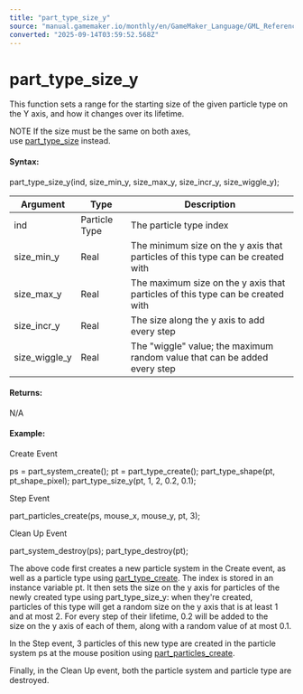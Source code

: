 ```yaml
---
title: "part_type_size_y"
source: "manual.gamemaker.io/monthly/en/GameMaker_Language/GML_Reference/Drawing/Particles/Particle_Types/part_type_size_y.htm"
converted: "2025-09-14T03:59:52.568Z"
---
```


# part\_type\_size\_y

This function sets a range for the starting size of the given particle type on the Y axis, and how it changes over its lifetime.

NOTE If the size must be the same on both axes, use [part\_type\_size](part_type_size.md) instead.

#### Syntax:

part\_type\_size\_y(ind, size\_min\_y, size\_max\_y, size\_incr\_y, size\_wiggle\_y);

| Argument | Type | Description |
| --- | --- | --- |
| ind | Particle Type | The particle type index |
| size_min_y | Real | The minimum size on the y axis that particles of this type can be created with |
| size_max_y | Real | The maximum size on the y axis that particles of this type can be created with |
| size_incr_y | Real | The size along the y axis to add every step |
| size_wiggle_y | Real | The "wiggle" value; the maximum random value that can be added every step |

#### Returns:

N/A

#### Example:

Create Event

ps = part\_system\_create();
pt = part\_type\_create();
part\_type\_shape(pt, pt\_shape\_pixel);
part\_type\_size\_y(pt, 1, 2, 0.2, 0.1);

Step Event

part\_particles\_create(ps, mouse\_x, mouse\_y, pt, 3);

Clean Up Event

part\_system\_destroy(ps);
part\_type\_destroy(pt);

The above code first creates a new particle system in the Create event, as well as a particle type using [part\_type\_create](part_type_create.md). The index is stored in an instance variable pt. It then sets the size on the y axis for particles of the newly created type using part\_type\_size\_y: when they're created, particles of this type will get a random size on the y axis that is at least 1 and at most 2. For every step of their lifetime, 0.2 will be added to the size on the y axis of each of them, along with a random value of at most 0.1.

In the Step event, 3 particles of this new type are created in the particle system ps at the mouse position using [part\_particles\_create](../Particle_Systems/part_particles_create.md).

Finally, in the Clean Up event, both the particle system and particle type are destroyed.